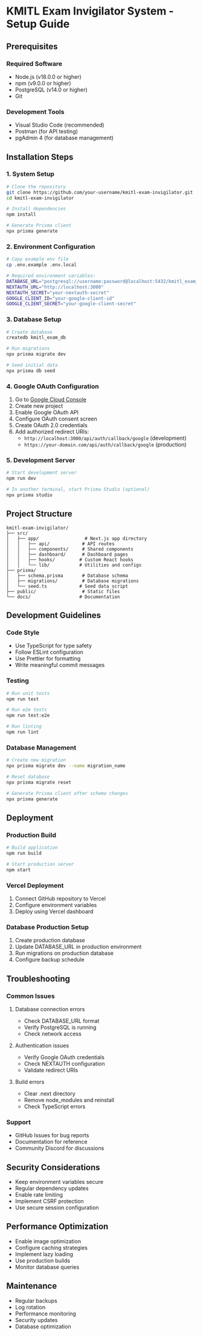 # KMITL Exam Invigilator System - Setup Guide

## Prerequisites

### Required Software
- Node.js (v18.0.0 or higher)
- npm (v9.0.0 or higher)
- PostgreSQL (v14.0 or higher)
- Git

### Development Tools
- Visual Studio Code (recommended)
- Postman (for API testing)
- pgAdmin 4 (for database management)

## Installation Steps

### 1. System Setup
```bash
# Clone the repository
git clone https://github.com/your-username/kmitl-exam-invigilator.git
cd kmitl-exam-invigilator

# Install dependencies 
npm install

# Generate Prisma client
npx prisma generate
```

### 2. Environment Configuration
```bash
# Copy example env file
cp .env.example .env.local

# Required environment variables:
DATABASE_URL="postgresql://username:password@localhost:5432/kmitl_exam_db"
NEXTAUTH_URL="http://localhost:3000"
NEXTAUTH_SECRET="your-nextauth-secret"
GOOGLE_CLIENT_ID="your-google-client-id"
GOOGLE_CLIENT_SECRET="your-google-client-secret"
```

### 3. Database Setup
```bash
# Create database
createdb kmitl_exam_db

# Run migrations
npx prisma migrate dev

# Seed initial data
npx prisma db seed
```

### 4. Google OAuth Configuration
1. Go to [Google Cloud Console](https://console.cloud.google.com)
2. Create new project
3. Enable Google OAuth API
4. Configure OAuth consent screen
5. Create OAuth 2.0 credentials
6. Add authorized redirect URIs:
    - `http://localhost:3000/api/auth/callback/google` (development)
    - `https://your-domain.com/api/auth/callback/google` (production)

### 5. Development Server
```bash
# Start development server
npm run dev

# In another terminal, start Prisma Studio (optional)
npx prisma studio
```

## Project Structure

```
kmitl-exam-invigilator/
├── src/
│   ├── app/                 # Next.js app directory
│   │   ├── api/            # API routes
│   │   ├── components/     # Shared components
│   │   ├── dashboard/      # Dashboard pages
│   │   ├── hooks/         # Custom React hooks
│   │   └── lib/           # Utilities and configs
├── prisma/
│   ├── schema.prisma       # Database schema
│   ├── migrations/         # Database migrations
│   └── seed.ts            # Seed data script
├── public/                 # Static files
└── docs/                  # Documentation
```

## Development Guidelines

### Code Style
- Use TypeScript for type safety
- Follow ESLint configuration
- Use Prettier for formatting
- Write meaningful commit messages

### Testing
```bash
# Run unit tests
npm run test

# Run e2e tests
npm run test:e2e

# Run linting
npm run lint
```

### Database Management
```bash
# Create new migration
npx prisma migrate dev --name migration_name

# Reset database
npx prisma migrate reset

# Generate Prisma client after schema changes
npx prisma generate
```

## Deployment

### Production Build
```bash
# Build application
npm run build

# Start production server
npm start
```

### Vercel Deployment
1. Connect GitHub repository to Vercel
2. Configure environment variables
3. Deploy using Vercel dashboard

### Database Production Setup
1. Create production database
2. Update DATABASE_URL in production environment
3. Run migrations on production database
4. Configure backup schedule

## Troubleshooting

### Common Issues
1. Database connection errors
    - Check DATABASE_URL format
    - Verify PostgreSQL is running
    - Check network access

2. Authentication issues
    - Verify Google OAuth credentials
    - Check NEXTAUTH configuration
    - Validate redirect URIs

3. Build errors
    - Clear .next directory
    - Remove node_modules and reinstall
    - Check TypeScript errors

### Support
- GitHub Issues for bug reports
- Documentation for reference
- Community Discord for discussions

## Security Considerations
- Keep environment variables secure
- Regular dependency updates
- Enable rate limiting
- Implement CSRF protection
- Use secure session configuration

## Performance Optimization
- Enable image optimization
- Configure caching strategies
- Implement lazy loading
- Use production builds
- Monitor database queries

## Maintenance
- Regular backups
- Log rotation
- Performance monitoring
- Security updates
- Database optimization
